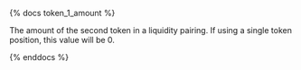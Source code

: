 {% docs token_1_amount %}

The amount of the second token in a liquidity pairing. If using a single token position, this value will be 0.  

{% enddocs %}